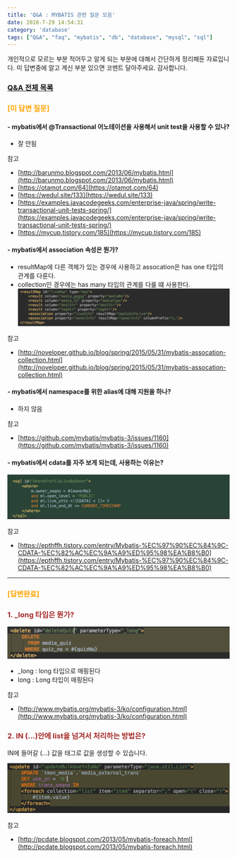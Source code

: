 ```yaml
---
title: 'Q&A : MYBATIS 관련 질문 모음'
date: 2018-7-29 14:54:31
category: 'database'
tags: ["Q&A", "faq", "mybatis", "db", "database", "mysql", "sql"]
---
```


개인적으로 모르는 부분 적어두고 알게 되는 부분에 대해서 간단하게 정리해둔 자료입니다.
미 답변중에 알고 계신 부분 있으면 코멘트 달아주세요. 감사합니다.

### [Q&A 전체 목록](https://advenoh.tistory.com/35)

### <span style="color:orange">[미 답변 질문]</span>

#### - mybatis에서 @Transactional 어노테이션을 사용해서 unit test을 사용할 수 있나?
  - 잘 안됨

참고 
* [http://barunmo.blogspot.com/2013/06/mybatis.html](http://barunmo.blogspot.com/2013/06/mybatis.html)
* [https://otamot.com/64](https://otamot.com/64)
* [https://wedul.site/133](https://wedul.site/133)
* [https://examples.javacodegeeks.com/enterprise-java/spring/write-transactional-unit-tests-spring/](https://examples.javacodegeeks.com/enterprise-java/spring/write-transactional-unit-tests-spring/)
* [https://mycup.tistory.com/185](https://mycup.tistory.com/185)

#### - mybatis에서 association 속성은 뭔가?
  - resultMap에 다른 객체가 있는 경우에 사용하고 assocation은 has one 타입의 관계를 다룬다.
  - collection인 경우에는 has many 타입의 관계를 다룰 떄 사용한다.
![](images/20190614/image_1.png)

참고
* [http://noveloper.github.io/blog/spring/2015/05/31/mybatis-assocation-collection.html](http://noveloper.github.io/blog/spring/2015/05/31/mybatis-assocation-collection.html)

#### - mybatis에서 namespace를 위한 alias에 대해 지원을 하나?
  - 하지 않음

참고
* [https://github.com/mybatis/mybatis-3/issues/1160](https://github.com/mybatis/mybatis-3/issues/1160)

#### - mybatis에서 cdata를 자주 보게 되는데, 사용하는 이유는?

![](images/20190614/image_4.png)

참고
* [https://epthffh.tistory.com/entry/Mybatis-%EC%97%90%EC%84%9C-CDATA-%EC%82%AC%EC%9A%A9%ED%95%98%EA%B8%B0](https://epthffh.tistory.com/entry/Mybatis-%EC%97%90%EC%84%9C-CDATA-%EC%82%AC%EC%9A%A9%ED%95%98%EA%B8%B0)

---

### <span style="color:orange">[답변완료]</span>

### <span style="color:brown">1. \_long 타입은 뭔가?</span>
![](images/20190614/image_3.png)

- \_long : long 타입으로 매핑된다
- long : Long 타입이 매핑된다



참고
* [http://www.mybatis.org/mybatis-3/ko/configuration.html](http://www.mybatis.org/mybatis-3/ko/configuration.html)

### <span style="color:brown">2. IN (…)안에 list을 넘겨서 처리하는 방법은?</span>

IN에 들어갈 (…) 값을 <foreach> 태그로 값을 생성할 수 있습니다.

![](images/20190614/image_2.png)

참고

* [http://pcdate.blogspot.com/2013/05/mybatis-foreach.html](http://pcdate.blogspot.com/2013/05/mybatis-foreach.html)
